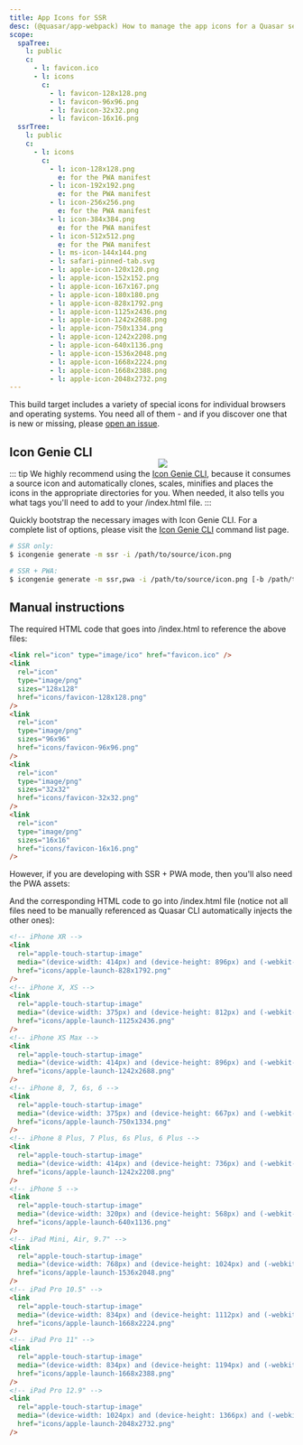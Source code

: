 ```yaml
---
title: App Icons for SSR
desc: (@quasar/app-webpack) How to manage the app icons for a Quasar server-side rendered app.
scope:
  spaTree:
    l: public
    c:
      - l: favicon.ico
      - l: icons
        c:
          - l: favicon-128x128.png
          - l: favicon-96x96.png
          - l: favicon-32x32.png
          - l: favicon-16x16.png
  ssrTree:
    l: public
    c:
      - l: icons
        c:
          - l: icon-128x128.png
            e: for the PWA manifest
          - l: icon-192x192.png
            e: for the PWA manifest
          - l: icon-256x256.png
            e: for the PWA manifest
          - l: icon-384x384.png
            e: for the PWA manifest
          - l: icon-512x512.png
            e: for the PWA manifest
          - l: ms-icon-144x144.png
          - l: safari-pinned-tab.svg
          - l: apple-icon-120x120.png
          - l: apple-icon-152x152.png
          - l: apple-icon-167x167.png
          - l: apple-icon-180x180.png
          - l: apple-icon-828x1792.png
          - l: apple-icon-1125x2436.png
          - l: apple-icon-1242x2688.png
          - l: apple-icon-750x1334.png
          - l: apple-icon-1242x2208.png
          - l: apple-icon-640x1136.png
          - l: apple-icon-1536x2048.png
          - l: apple-icon-1668x2224.png
          - l: apple-icon-1668x2388.png
          - l: apple-icon-2048x2732.png
---
```


This build target includes a variety of special icons for individual browsers and operating systems. You need all of them - and if you discover one that is new or missing, please [open an issue](https://github.com/quasarframework/quasar/issues).

<img src="https://cdn.quasar.dev/img/iconfactory.png" style="float:right;max-width:15%;min-width:240px;padding-top:40px">

## Icon Genie CLI

::: tip
We highly recommend using the [Icon Genie CLI](/icongenie/introduction), because it consumes a source icon and automatically clones, scales, minifies and places the icons in the appropriate directories for you. When needed, it also tells you what tags you'll need to add to your /index.html file.
:::

Quickly bootstrap the necessary images with Icon Genie CLI. For a complete list of options, please visit the [Icon Genie CLI](/icongenie/command-list) command list page.

```bash
# SSR only:
$ icongenie generate -m ssr -i /path/to/source/icon.png

# SSR + PWA:
$ icongenie generate -m ssr,pwa -i /path/to/source/icon.png [-b /path/to/background.png]
```

## Manual instructions

<DocTree :def="scope.spaTree" />

The required HTML code that goes into /index.html to reference the above files:

```html
<link rel="icon" type="image/ico" href="favicon.ico" />
<link
  rel="icon"
  type="image/png"
  sizes="128x128"
  href="icons/favicon-128x128.png"
/>
<link
  rel="icon"
  type="image/png"
  sizes="96x96"
  href="icons/favicon-96x96.png"
/>
<link
  rel="icon"
  type="image/png"
  sizes="32x32"
  href="icons/favicon-32x32.png"
/>
<link
  rel="icon"
  type="image/png"
  sizes="16x16"
  href="icons/favicon-16x16.png"
/>
```

However, if you are developing with SSR + PWA mode, then you'll also need the PWA assets:

<DocTree :def="scope.ssrTree" />

And the corresponding HTML code to go into /index.html file (notice not all files need to be manually referenced as Quasar CLI automatically injects the other ones):

```html
<!-- iPhone XR -->
<link
  rel="apple-touch-startup-image"
  media="(device-width: 414px) and (device-height: 896px) and (-webkit-device-pixel-ratio: 2)"
  href="icons/apple-launch-828x1792.png"
/>
<!-- iPhone X, XS -->
<link
  rel="apple-touch-startup-image"
  media="(device-width: 375px) and (device-height: 812px) and (-webkit-device-pixel-ratio: 3)"
  href="icons/apple-launch-1125x2436.png"
/>
<!-- iPhone XS Max -->
<link
  rel="apple-touch-startup-image"
  media="(device-width: 414px) and (device-height: 896px) and (-webkit-device-pixel-ratio: 3)"
  href="icons/apple-launch-1242x2688.png"
/>
<!-- iPhone 8, 7, 6s, 6 -->
<link
  rel="apple-touch-startup-image"
  media="(device-width: 375px) and (device-height: 667px) and (-webkit-device-pixel-ratio: 2)"
  href="icons/apple-launch-750x1334.png"
/>
<!-- iPhone 8 Plus, 7 Plus, 6s Plus, 6 Plus -->
<link
  rel="apple-touch-startup-image"
  media="(device-width: 414px) and (device-height: 736px) and (-webkit-device-pixel-ratio: 3)"
  href="icons/apple-launch-1242x2208.png"
/>
<!-- iPhone 5 -->
<link
  rel="apple-touch-startup-image"
  media="(device-width: 320px) and (device-height: 568px) and (-webkit-device-pixel-ratio: 2)"
  href="icons/apple-launch-640x1136.png"
/>
<!-- iPad Mini, Air, 9.7" -->
<link
  rel="apple-touch-startup-image"
  media="(device-width: 768px) and (device-height: 1024px) and (-webkit-device-pixel-ratio: 2)"
  href="icons/apple-launch-1536x2048.png"
/>
<!-- iPad Pro 10.5" -->
<link
  rel="apple-touch-startup-image"
  media="(device-width: 834px) and (device-height: 1112px) and (-webkit-device-pixel-ratio: 2)"
  href="icons/apple-launch-1668x2224.png"
/>
<!-- iPad Pro 11" -->
<link
  rel="apple-touch-startup-image"
  media="(device-width: 834px) and (device-height: 1194px) and (-webkit-device-pixel-ratio: 2)"
  href="icons/apple-launch-1668x2388.png"
/>
<!-- iPad Pro 12.9" -->
<link
  rel="apple-touch-startup-image"
  media="(device-width: 1024px) and (device-height: 1366px) and (-webkit-device-pixel-ratio: 2)"
  href="icons/apple-launch-2048x2732.png"
/>
```
